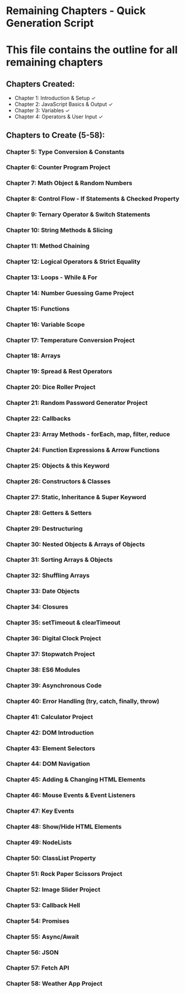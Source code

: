 # Remaining Chapters - Quick Generation Script
# This file contains the outline for all remaining chapters

## Chapters Created:
- Chapter 1: Introduction & Setup ✓
- Chapter 2: JavaScript Basics & Output ✓
- Chapter 3: Variables ✓
- Chapter 4: Operators & User Input ✓

## Chapters to Create (5-58):

### Chapter 5: Type Conversion & Constants
### Chapter 6: Counter Program Project
### Chapter 7: Math Object & Random Numbers
### Chapter 8: Control Flow - If Statements & Checked Property
### Chapter 9: Ternary Operator & Switch Statements
### Chapter 10: String Methods & Slicing
### Chapter 11: Method Chaining
### Chapter 12: Logical Operators & Strict Equality
### Chapter 13: Loops - While & For
### Chapter 14: Number Guessing Game Project
### Chapter 15: Functions
### Chapter 16: Variable Scope
### Chapter 17: Temperature Conversion Project
### Chapter 18: Arrays
### Chapter 19: Spread & Rest Operators
### Chapter 20: Dice Roller Project
### Chapter 21: Random Password Generator Project
### Chapter 22: Callbacks
### Chapter 23: Array Methods - forEach, map, filter, reduce
### Chapter 24: Function Expressions & Arrow Functions
### Chapter 25: Objects & this Keyword
### Chapter 26: Constructors & Classes
### Chapter 27: Static, Inheritance & Super Keyword
### Chapter 28: Getters & Setters
### Chapter 29: Destructuring
### Chapter 30: Nested Objects & Arrays of Objects
### Chapter 31: Sorting Arrays & Objects
### Chapter 32: Shuffling Arrays
### Chapter 33: Date Objects
### Chapter 34: Closures
### Chapter 35: setTimeout & clearTimeout
### Chapter 36: Digital Clock Project
### Chapter 37: Stopwatch Project
### Chapter 38: ES6 Modules
### Chapter 39: Asynchronous Code
### Chapter 40: Error Handling (try, catch, finally, throw)
### Chapter 41: Calculator Project
### Chapter 42: DOM Introduction
### Chapter 43: Element Selectors
### Chapter 44: DOM Navigation
### Chapter 45: Adding & Changing HTML Elements
### Chapter 46: Mouse Events & Event Listeners
### Chapter 47: Key Events
### Chapter 48: Show/Hide HTML Elements
### Chapter 49: NodeLists
### Chapter 50: ClassList Property
### Chapter 51: Rock Paper Scissors Project
### Chapter 52: Image Slider Project
### Chapter 53: Callback Hell
### Chapter 54: Promises
### Chapter 55: Async/Await
### Chapter 56: JSON
### Chapter 57: Fetch API
### Chapter 58: Weather App Project
